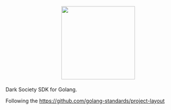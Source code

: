 <h1 align="center">
    <img src="https://github.com/thedarksociety/go-pherit/raw/develop/assets/gopher.png" height="200" />
</h1>

Dark Society SDK for Golang.

Following the https://github.com/golang-standards/project-layout